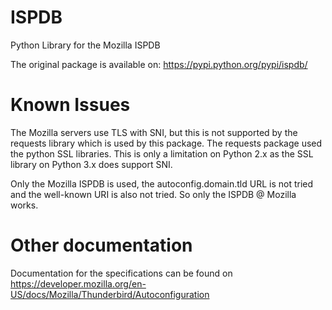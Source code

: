 
ISPDB
=====

Python Library for the Mozilla ISPDB

The original package is available on:
https://pypi.python.org/pypi/ispdb/

Known Issues
============

The Mozilla servers use TLS with SNI, but this is not supported by the
requests library which is used by this package. The requests package
used the python SSL libraries. This is only a limitation on Python 2.x
as the SSL library on Python 3.x does support SNI.

Only the Mozilla ISPDB is used, the autoconfig.domain.tld URL is not
tried and the well-known URI is also not tried. So only the ISPDB @ 
Mozilla works.

Other documentation
===================

Documentation for the specifications can be found on
https://developer.mozilla.org/en-US/docs/Mozilla/Thunderbird/Autoconfiguration
